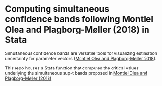 
# Computing simultaneous confidence bands following Montiel Olea and Plagborg-Møller (2018) in Stata

Simultaneous confidence bands are versatile tools for visualizing estimation uncertainty for parameter vectors ([Montiel Olea and Plagborg-Møller 2018](https://scholar.princeton.edu/sites/default/files/mikkelpm/files/conf_band.pdf)). 

This repo houses a Stata function that computes the critical values underlying the simultaneous sup-t bands proposed in [Montiel Olea and Plagborg-Møller (2018)](https://scholar.princeton.edu/sites/default/files/mikkelpm/files/conf_band.pdf)

